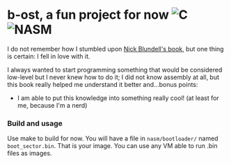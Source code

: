 # b-ost, a fun project for now ![C](https://img.shields.io/badge/Language-C-blue) ![NASM](https://img.shields.io/badge/Language-NASM-blue) 

I do not remember how I stumbled upon [Nick Blundell's book](https://www.cs.bham.ac.uk/~exr/lectures/opsys/10_11/lectures/os-dev.pdf), but one thing is certain: I fell in love with it. 

I always wanted to start programming something that would be considered low-level but I never knew how to do it; I did not know assembly at all, but this book really helped me understand it better and...bonus points: 
* I am able to put this knowledge into something really cool! (at least for me, because I'm a nerd) 

### Build and usage
Use make to build for now. You will have a file in ```nasm/bootloader/``` named ```boot_sector.bin```. That is your image.
You can use any VM able to run .bin files as images. 
